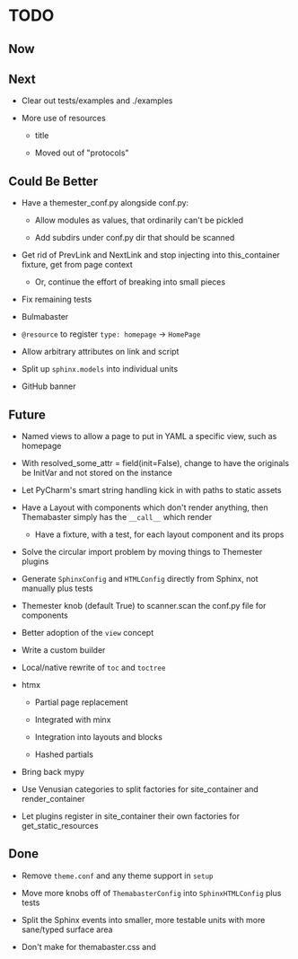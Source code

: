 # TODO

## Now

## Next

- Clear out tests/examples and ./examples

- More use of resources

    - title
    
    - Moved out of "protocols"
    
## Could Be Better

- Have a themester_conf.py alongside conf.py:

    - Allow modules as values, that ordinarily can't be pickled
    
    - Add subdirs under conf.py dir that should be scanned

- Get rid of PrevLink and NextLink and stop injecting into this_container fixture, get from page context

    - Or, continue the effort of breaking into small pieces

- Fix remaining tests

- Bulmabaster

- `@resource` to register `type: homepage` -> `HomePage`

- Allow arbitrary attributes on link and script

- Split up `sphinx.models` into individual units

- GitHub banner

## Future

- Named views to allow a page to put in YAML a specific view, such as homepage

- With resolved_some_attr = field(init=False), change to have the originals be InitVar and not stored on the instance

- Let PyCharm's smart string handling kick in with paths to static assets

- Have a Layout with components which don't render anything, then Themabaster simply has the `__call__` which render

    - Have a fixture, with a test, for each layout component and its props

- Solve the circular import problem by moving things to Themester plugins

- Generate `SphinxConfig` and `HTMLConfig` directly from Sphinx, not manually plus tests

- Themester knob (default True) to scanner.scan the conf.py file for components

- Better adoption of the `view` concept

- Write a custom builder

- Local/native rewrite of `toc` and `toctree`

- htmx

    - Partial page replacement
    
    - Integrated with minx
    
    - Integration into layouts and blocks
    
    - Hashed partials

- Bring back mypy
    
- Use Venusian categories to split factories for site_container and render_container

- Let plugins register in site_container their own factories for get_static_resources 

## Done

- Remove `theme.conf` and any theme support in `setup`

- Move more knobs off of `ThemabasterConfig` into `SphinxHTMLConfig` plus tests

- Split the Sphinx events into smaller, more testable units with more sane/typed surface area

- Don't make <link> for themabaster.css and <script> for etc. use css_files and js_files

- Switch integration tests to use myst

- Move `__call__` variables out and either into `__post_init__` or properties

- Stop registering Themabaster as a Sphinx extension

    - Make it a themester plugin
    
    - But allow it to do copy files as part of the Sphinx build process finishing
    
        - Perhaps by having a `sphinx_setup(app)` protocol on each plugin

- Get autodoc into the integration tests

- Bring back simplified resources

    - No tree
    
    - Just Sphinx snippet in inject_page
    
    - Get the type: page value and match to configured resource types
    
- Move canonical link to its own component

- Get stuff out of Head and injected into component rather than passed as prop

- Sidebars from alabaster


